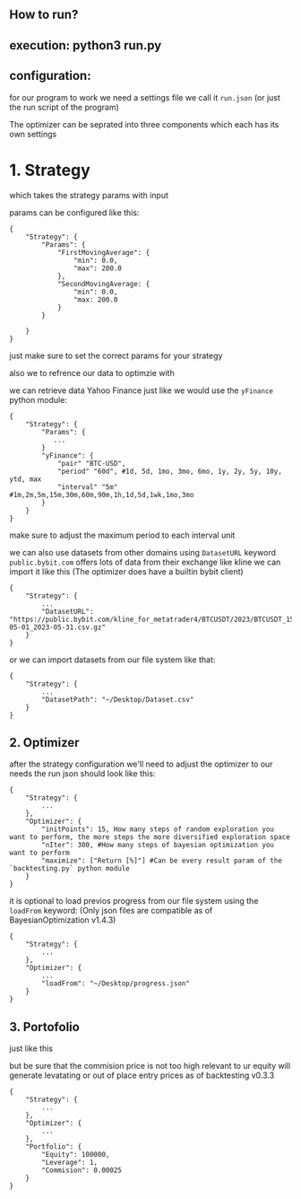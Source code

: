 ## How to run?

## execution: python3 run.py
## configuration:

for our program to work we need a settings file
we call it `run.json` (or just the run script of the program)

The optimizer can be seprated into three components which each has its own settings

# 1. Strategy

which takes the strategy params with input

params can be configured like this:
```
{
    "Strategy": {
        "Params": {
            "FirstMovingAverage": {
                "min": 0.0,
                "max": 200.0
            },
            "SecondMovingAverage: {
                "min": 0.0,
                "max: 200.0
            }
        }
        
    }
}
```
just make sure to set the correct params for your strategy

also we to refrence our data to optimzie with

we can retrieve data Yahoo Finance just like we would use the `yFinance` python module:
```
{
    "Strategy": {
        "Params": {
           ...
        }
        "yFinance": {
            "pair" "BTC-USD",
            "period" "60d", #1d, 5d, 1mo, 3mo, 6mo, 1y, 2y, 5y, 10y, ytd, max
            "interval" "5m" #1m,2m,5m,15m,30m,60m,90m,1h,1d,5d,1wk,1mo,3mo
        }
    }
}
```
make sure to adjust the maximum period to each interval unit

we can also use datasets from other domains using `DatasetURL` keyword
`public.bybit.com` offers lots of data from their exchange like kline
we can import it like this
(The optimizer does have a builtin bybit client)
```
{
    "Strategy": {
        ...
        "DatasetURL": "https://public.bybit.com/kline_for_metatrader4/BTCUSDT/2023/BTCUSDT_15_2023-05-01_2023-05-31.csv.gz"
    }
}
```

or we can import datasets from our file system like that:
```
{
    "Strategy": {
        ...
        "DatasetPath": "~/Desktop/Dataset.csv"
    }
}
```

## 2. Optimizer

after the strategy configuration we'll need to adjust the optimizer to our needs
the run json should look like this:
```
{
    "Strategy": {
        ...
    },
    "Optimizer": {
        "initPoints": 15, How many steps of random exploration you want to perform, the more steps the more diversified exploration space
        "nIter": 300, #How many steps of bayesian optimization you want to perform
        "maximize": ["Return [%]"] #Can be every result param of the `backtesting.py` python module
    }
}
```

it is optional to load previos progress from our file system using the `loadFrom` keyword:
(Only json files are compatible as of BayesianOptimization v1.4.3)
```
{
    "Strategy": {
        ...
    },
    "Optimizer": {
        ...
        "loadFrom": "~/Desktop/progress.json"
    }
}
```

## 3. Portofolio

just like this

but be sure that the commision price is not too high relevant to ur equity
will generate levatating or out of place entry prices
as of backtesting v0.3.3
```
{
    "Strategy": {
        ...
    },
    "Optimizer": {
        ...
    },
    "Portfolio": {
        "Equity": 100000,
        "Leverage": 1,
        "Commision": 0.00025
    }
}
```
